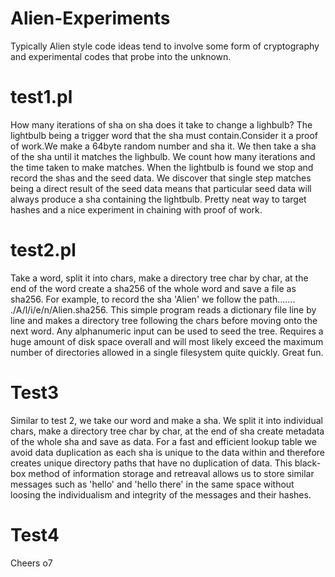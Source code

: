# Alien-Experiments
Typically Alien style code ideas tend to involve some form of cryptography 
and experimental codes that probe into the unknown.

# test1.pl
How many iterations of sha on sha does it take to change a lighbulb? The lightbulb being a trigger word that the sha must contain.Consider it a proof of work.We make a 64byte random number and sha it. We then take a sha of the sha until it matches the lighbulb. We count how many iterations and the time taken to make matches. When the lightbulb is found we stop and record the shas and the seed data. We discover that single step matches being a direct result of the seed data means that particular seed data will always produce a sha containing the lightbulb. Pretty neat way to target hashes and a nice experiment in chaining with proof of work.

# test2.pl
Take a word, split it into chars, make a directory tree char by char, at the end of the word create a sha256 of the whole word and save a file as sha256. For example, to record the sha 'Alien' we follow the path....... ./A/l/i/e/n/Alien.sha256. This simple program reads a dictionary file line by line and makes a directory tree following the chars before moving onto the next word. Any alphanumeric input can be used to seed the tree. Requires a huge amount of disk space overall and will most likely exceed the maximum number of directories allowed in a single filesystem quite quickly. Great fun.

# Test3
Similar to test 2, we take our word and make a sha. We split it into individual chars, make a directory tree char by char, at the end of sha create metadata of the whole sha and save as data. For a fast and efficient lookup table we avoid data duplication as each sha is unique to the data within and therefore creates unique directory paths that have no duplication of data. This black-box method of information storage and retreaval allows us to store similar messages such as 'hello' and 'hello there' in the same space without loosing the individualism and integrity of the messages and their hashes.

# Test4

Cheers o7
